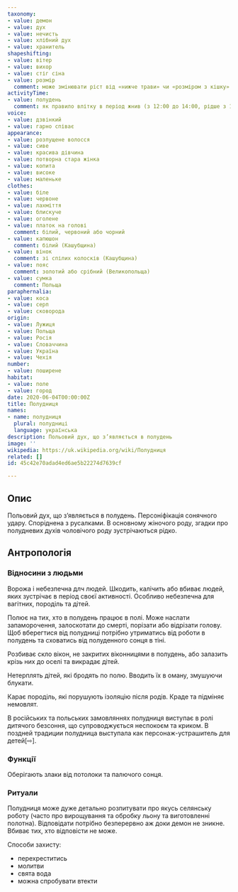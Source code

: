```yaml
---
taxonomy:
- value: демон
- value: дух
- value: нечисть
- value: хлібний дух
- value: хранитель
shapeshifting:
- value: вітер
- value: вихор
- value: стіг сіна
- value: розмір
  comment: може змінювати ріст від «нижче трави» чи «розміром з кішку» до високої «до небес» або «вчетверо вище людини»
activityTime:
- value: полудень
  comment: як правило влітку в період жнив (з 12:00 до 14:00, рідше з 11:00 до 12:00), зрідка також взимку на засніжених полях
voice:
- value: дзвінкий
- value: гарно співає
appearance:
- value: розпущене волосся
- value: сиве
- value: красива дівчина
- value: потворна стара жінка
- value: копита
- value: високе
- value: маленьке
clothes:
- value: біле
- value: червоне
- value: лахміття
- value: блискуче
- value: оголене
- value: платок на голові
  comment: білий, червоний або чорний
- value: капюшон
  comment: білий (Кашубщина)
- value: вінок
  comment: зі спілих колосків (Кашубщина)
- value: пояс
  comment: золотий або срібний (Великопольща)
- value: сумка
  comment: Польща
paraphernalia:
- value: коса
- value: серп
- value: сковорода
origin:
- value: Лужиця
- value: Польща
- value: Росія
- value: Словаччина
- value: Україна
- value: Чехія
number:
- value: поширене
habitat:
- value: поле
- value: город
date: 2020-06-04T00:00:00Z
title: Полудниця
names:
- name: полудниця
  plural: полудниці
  language: українська
description: Польовий дух, що з’являється в полудень
image: ''
wikipedia: https://uk.wikipedia.org/wiki/Полудниця
related: []
id: 45c42e70adad4ed6ae5b22274d7639cf

---
```

## Опис
Польовий дух, що з’являється в полудень. Персоніфікація сонячного удару. Споріднена з русалками. В основному жіночого роду, згадки про полудневих духів чоловічого роду зустрічаються рідко.

## Антропологія

### Відносини з людьми

Ворожа і небезпечна длч людей. Шкодить, калічить або вбиває людей, яких зустрічає в період своєї активності. Особливо небезпечна для вагітних, породіль та дітей.

Полює на тих, хто в полудень працює в полі. Може наслати запаморочення, залоскотати до смерті, порізати або відрізати голову. Щоб вберегтися від полудниці потрібно утриматись від роботи в полудень та сховатись від полуденного сонця в тіні.

Розбиває скло вікон, не закритих віконницями в полудень, або залазить крізь них до оселі та викрадає дітей.

Нетерплять дітей, які бродять по полю. Вводить їх в оману, змушуючи блукати.

Карає породіль, які порушують ізоляцію після родів. Краде та підміняє немовлят.

В російських та польських замовляннях полудниця виступає в ролі дитячого безсоння, що супроводжується неспокоєм та криком. В поздней традиции полудница выступала как персонаж-устрашитель для детей[⇨]. 

### Функції

Оберігають злаки від потолоки та палючого сонця.

### Ритуали

Полудниця може дуже детально розпитувати про якусь селянську роботу (часто про вирощування та обробку льону та виготовленні полотна). Відповідати потрібно безперервно аж доки демон не зникне. Вбиває тих, хто відповісти не може.

Способи захисту:
- перехреститись
- молитви
- свята вода
- можна спробувати втекти
